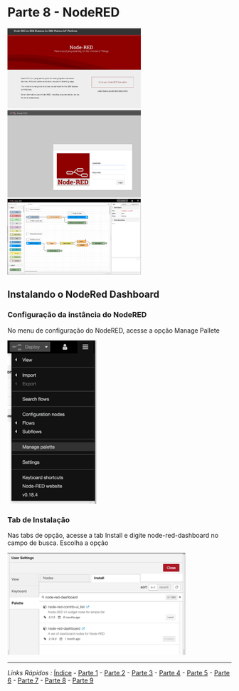 # Parte 8 - NodeRED

<img src="https://github.com/cesariojr/iotmeetup/blob/master/content/nodered01.png" width="300">

<img src="https://github.com/cesariojr/iotmeetup/blob/master/content/nodered02.png" width="300">

<img src="https://github.com/cesariojr/iotmeetup/blob/master/content/nodered03.png" width="300">

## Instalando o NodeRed Dashboard

### Configuração da instância do NodeRED

No menu de configuração do NodeRED, acesse a opção Manage Pallete

<img src="https://github.com/cesariojr/iotmeetup/blob/master/content/nodered04.png" width="200">

### Tab de Instalação

Nas tabs de opção, acesse a tab Install e digite node-red-dashboard no campo de busca. Escolha a opção

<img src="https://github.com/cesariojr/iotmeetup/blob/master/content/nodered05.png" width="400">

***
*Links Rápidos :*
[Índice](https://github.com/cesariojr/iotmeetup/) - [Parte 1](/content/intro.md) - [Parte 2](/content/prereq.md) - [Parte 3](/content/access.md) - [Parte 4](/content/boilerplate.md) - [Parte 5](/content/platform.md) - [Parte 6](/content/device.md) - [Parte 7](/content/view.md) - [Parte 8](/content/nodered.md) - [Parte 9](/content/next.md)

